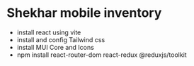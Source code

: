 # Shekhar mobile inventory

- install react using vite
- install and config Tailwind css
- install MUI Core and Icons
- npm install react-router-dom react-redux @reduxjs/toolkit

